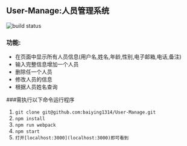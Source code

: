 ## User-Manage:人员管理系统 
![build status](https://travis-ci.org/baiying1314/User-Manage.svg?branch=master)
### 功能:
- 在页面中显示所有人员信息(用户名,姓名,年龄,性别,电子邮箱,电话,备注)
- 输入完整信息增加一个人员
- 删除任一个人员
- 修改人员的信息
- 根据人员姓名查询

###需执行以下命令运行程序
1. `git clone git@github.com:baiying1314/User-Manage.git`
2. `npm install`
3. `npm run webpack`
4. `npm start`
5. `打开[localhost:3000](localhost:3000)即可看到`